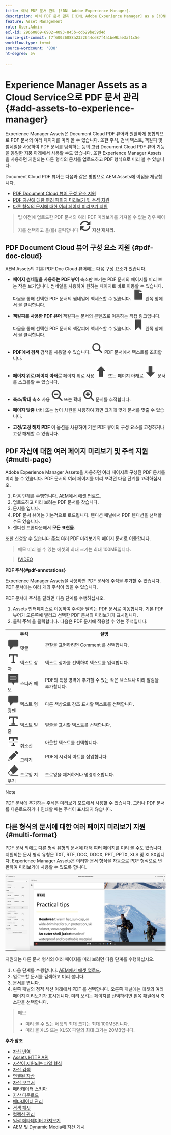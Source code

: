 ```yaml
---
title: 에서 PDF 문서 관리 [!DNL Adobe Experience Manager].
description: 에서 PDF 문서 관리 [!DNL Adobe Experience Manager] as a [!DNL Cloud Service].
feature: Asset Management
role: User,Admin
exl-id: 29660869-6902-4093-845b-cd629be59d4d
source-git-commit: f7f60036088a2332644ce87f4a1be9bae3af1c5e
workflow-type: tm+mt
source-wordcount: '838'
ht-degree: 5%

---
```


# Experience Manager Assets as a Cloud Service으로 PDF 문서 관리 {#add-assets-to-experience-manager}

Experience Manager Assets은 Document Cloud PDF 뷰어와 원활하게 통합되므로 PDF 문서의 여러 페이지를 미리 볼 수 있습니다. 또한 주석, 검색 텍스트, 책갈피 및 썸네일을 사용하여 PDF 문서를 탐색하는 등의 고급 Document Cloud PDF 뷰어 기능을 동일한 지붕 아래에서 사용할 수도 있습니다. 또한 Experience Manager Assets을 사용하면 지원되는 다른 형식의 문서를 업로드하고 PDF 형식으로 미리 볼 수 있습니다.

Document Cloud PDF 뷰어는 다음과 같은 방법으로 AEM Assets에 이점을 제공합니다.
* [PDF Document Cloud 뷰어 구성 요소 지원](#pdf-doc-cloud)
* [PDF 자산에 대한 여러 페이지 미리보기 및 주석 지원](#multi-page)
* [다른 형식의 문서에 대한 여러 페이지 미리보기 지원](#multi-format)

> 팁
> 이전에 업로드한 PDF 문서의 여러 PDF 미리보기를 가져올 수 없는 경우 페이지를 선택하고 을(를) 클릭합니다 **![재처리](/help/assets/assets/Reprocess.svg) 자산 재처리**.
>

## PDF Document Cloud 뷰어 구성 요소 지원 {#pdf-doc-cloud}

AEM Assets의 기본 PDF Doc Cloud 뷰어에는 다음 구성 요소가 있습니다.

* **페이지 썸네일을 사용하는 PDF 뷰어** 축소판 보기는 PDF 문서의 페이지를 미리 보는 작은 보기입니다. 썸네일을 사용하여 원하는 페이지로 바로 이동할 수 있습니다. 다음을 통해 선택한 PDF 문서의 썸네일에 액세스할 수 있습니다. ![축소판](/help/assets/assets/thumbnail.svg) 왼쪽 창에서 을 클릭합니다.

* **책갈피를 사용한 PDF 뷰어** 책갈피는 문서의 콘텐츠로 이동하는 직접 링크입니다. 다음을 통해 선택한 PDF 문서의 책갈피에 액세스할 수 있습니다. ![책갈피](/help/assets/assets/bookmark.svg) 왼쪽 창에서 을 클릭합니다.

* **PDF에서 검색** 검색을 사용할 수 있습니다. ![검색](/help/assets/assets/Search.svg) PDF 문서에서 텍스트를 조회합니다.

* **페이지 위로/페이지 아래로** 페이지 위로 사용 ![페이지 위로](/help/assets/assets/ArrowUp.svg) 또는 페이지 아래로 ![페이지 아래로](/help/assets/assets/ArrowDown.svg) 문서를 스크롤할 수 있습니다.

* **축소/확대** 축소 사용 ![축소](/help/assets/assets/ZoomOut.svg) 또는 확대 ![확대](/help/assets/assets/ZoomIn.svg) 문서를 추적합니다.

* **페이지 맞춤** 너비 또는 높이 차원을 사용하여 화면 크기에 맞게 문서를 맞출 수 있습니다.

* **고정/고정 해제 PDF** 이 옵션을 사용하여 기본 PDF 뷰어의 구성 요소를 고정하거나 고정 해제할 수 있습니다.

## PDF 자산에 대한 여러 페이지 미리보기 및 주석 지원 {#multi-page}

Adobe Experience Manager Assets을 사용하면 여러 페이지로 구성된 PDF 문서를 미리 볼 수 있습니다. PDF 문서의 여러 페이지를 미리 보려면 다음 단계를 고려하십시오.

1. 다음 단계를 수행합니다. [AEM에서 에셋 업로드](https://experienceleague.adobe.com/docs/experience-manager-cloud-service/content/assets/manage/add-assets.html?lang=en).
1. 업로드하고 미리 보려는 PDF 문서를 찾습니다.
1. 문서를 엽니다.
1. PDF 문서 뷰어는 기본적으로 로드됩니다. 렌디션 패널에서 PDF 렌디션을 선택할 수도 있습니다.
1. 렌디션 드롭다운에서 **모든 표현물**.

또한 신청할 수 있습니다 [주석](#pdf-annotations) 여러 PDF 미리보기의 페이지 문서로 이동합니다.

> 메모
> 미리 볼 수 있는 에셋의 최대 크기는 최대 100MB입니다.
>

>[!VIDEO](https://video.tv.adobe.com/v/3409355)

<!--
![Multi-page Preview](/help/assets/assets/multi-page.png)
-->

**PDF 주석{#pdf-annotations}**

Experience Manager Assets을 사용하면 PDF 문서에 주석을 추가할 수 있습니다. PDF 문서에는 여러 개의 주석이 있을 수 있습니다.

PDF 문서에 주석을 달려면 다음 단계를 수행하십시오.
1. Assets 인터페이스로 이동하여 주석을 달려는 PDF 문서로 이동합니다. 기본 PDF 뷰어가 오른쪽에 열리고 선택한 PDF 문서의 미리보기가 표시됩니다.
1. 클릭 **주석** 을 클릭합니다.
다음은 PDF 문서에 적용할 수 있는 주석입니다.

<table>
        <tr>
             <th> 주석 </th>
            <th> 설명 </th>
        </tr>
        <tr>
           <td> <img src="/help/assets/assets/Comment.svg"> 댓글 </td>
            <td> 관찰을 표현하려면 Comment 를 선택합니다. </td>
        </tr>
        <tr>
            <td> <img src="/help/assets/assets/Text.svg"> 텍스트 상자 </td>
            <td> 텍스트 상자를 선택하여 텍스트를 입력합니다. </td>
        </tr>
        <tr>
            <td> <img src="/help/assets/assets/Note.svg"> 스티커 메모 </td>
            <td> PDF의 특정 영역에 추가할 수 있는 작은 텍스트나 미리 알림을 추가합니다. </td>
        </tr>
        <tr>
            <td> <img src="/help/assets/assets/Comment.svg"> 텍스트 형광펜 </td>
            <td> 다른 색상으로 강조 표시할 텍스트를 선택합니다. </td>
        </tr>
        <tr>
            <td> <img src="/help/assets/assets/TextUnderline.svg"> 텍스트 밑줄 </td>
            <td> 밑줄을 표시할 텍스트를 선택합니다. </td>
        </tr>
        <tr>
            <td> <img src="/help/assets/assets/TextStrikethrough.svg"> 취소선 </td>
            <td> 아웃할 텍스트를 선택합니다. </td>
        </tr>
        <tr>
            <td> <img src="/help/assets/assets/Draw.svg"> 그리기 </td>
            <td> PDF에 시각적 아트를 삽입합니다. </td>
        </tr>
        <tr>
            <td> <img src="/help/assets/assets/Erase.svg"> 드로잉 지우기 </td>
             <td> 드로잉을 제거하거나 명령취소합니다. </td>
        </tr>
    </table>

>[!NOTE]
>
>PDF 문서에 추가하는 주석은 미리보기 모드에서 사용할 수 있습니다. 그러나 PDF 문서를 다운로드하거나 인쇄할 때는 주석이 표시되지 않습니다.

## 다른 형식의 문서에 대한 여러 페이지 미리보기 지원 {#multi-format}

PDF 문서 외에도 다른 형식 유형의 문서에 대해 여러 페이지를 미리 볼 수도 있습니다. 지원되는 문서 형식 유형은 TXT, RTF, DOC, DOCX, PPT, PPTX, XLS 및 XLSX입니다. Experience Manager Assets은 이러한 문서 형식을 자동으로 PDF 형식으로 변환하여 미리보기에 사용할 수 있도록 합니다.

![다른 형식의 문서에 대한 다중 페이지 미리보기](/help/assets/assets/multi-page-other-formats.png)

지원되는 다른 문서 형식의 여러 페이지를 미리 보려면 다음 단계를 수행하십시오.
1. 다음 단계를 수행합니다. [AEM에서 에셋 업로드](https://experienceleague.adobe.com/docs/experience-manager-cloud-service/content/assets/manage/add-assets.html?lang=en).
1. 업로드할 문서를 검색하고 미리 봅니다.
1. 문서를 엽니다.
1. 왼쪽 패널의 정적 섹션 아래에서 PDF 를 선택합니다. 오른쪽 패널에는 에셋의 여러 페이지 미리보기가 표시됩니다. 미리 보려는 페이지를 선택하려면 왼쪽 패널에서 축소판을 선택합니다.

> 메모
> * 미리 볼 수 있는 에셋의 최대 크기는 최대 100MB입니다.
> * 미리 볼 XLS 또는 XLSX 파일의 최대 크기는 20MB입니다.
>

**추가 참조**

* [자산 번역](translate-assets.md)
* [Assets HTTP API](mac-api-assets.md)
* [자산이 지원되는 파일 형식](file-format-support.md)
* [자산 검색](search-assets.md)
* [연결된 자산](use-assets-across-connected-assets-instances.md)
* [자산 보고서](asset-reports.md)
* [메타데이터 스키마](metadata-schemas.md)
* [자산 다운로드](download-assets-from-aem.md)
* [메타데이터 관리](manage-metadata.md)
* [검색 패싯](search-facets.md)
* [컬렉션 관리](manage-collections.md)
* [일괄 메타데이터 가져오기](metadata-import-export.md)
* [AEM 및 Dynamic Media에 자산 게시](/help/assets/publish-assets-to-aem-and-dm.md)

